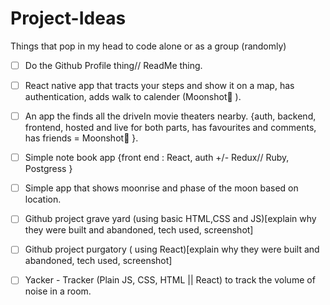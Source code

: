 # Project-Ideas
Things that pop in my head to code alone or as a group (randomly)

- [ ] Do the Github Profile thing// ReadMe thing.
- [ ] React native app that tracts your steps and show it on a map, has authentication, adds walk to calender (Moonshot👀 ).
- [ ] An app the finds all the driveIn movie theaters nearby. {auth, backend, frontend, hosted and live for both parts, has favourites and comments, has friends = Moonshot👀 }. 
- [ ] Simple note book app {front end : React, auth +/- Redux// Ruby, Postgress }
- [ ] Simple app that shows moonrise and phase of the moon based on location.
- [ ] Github project grave yard (using basic HTML,CSS and JS)[explain why they were built and abandoned, tech used, screenshot]
- [ ] Github project purgatory ( using React)[explain why they were built and abandoned, tech used, screenshot]
- [ ] Yacker - Tracker (Plain JS, CSS, HTML || React) to track the volume of noise in a room.

